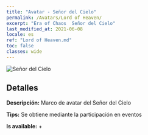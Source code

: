 ```yaml
---
title: "Avatar - Señor del Cielo"
permalink: /Avatars/Lord of Heaven/
excerpt: "Era of Chaos  Señor del Cielo"
last_modified_at: 2021-06-08
locale: es
ref: "Lord of Heaven.md"
toc: false
classes: wide
---
```

 ![Señor del Cielo](/images/a/avatarFrame_18.png)

## Detalles

 **Descripción:** Marco de avatar del Señor del Cielo 

 **Tips:** Se obtiene mediante la participación en eventos 

 **Is available:**  + 

